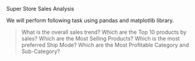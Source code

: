 Super Store Sales Analysis

We will perform following task using pandas and matplotlib library.

> What is the overall sales trend?
> Which are the Top 10 products by sales?
> Which are the Most Selling Products?
> Which is the most preferred Ship Mode?
> Which are the Most Profitable Category and Sub-Category?
